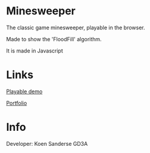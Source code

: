 # Minesweeper
The classic game minesweeper, playable in the browser.

Made to show the 'FloodFill' algorithm.

It is made in Javascript

# Links
[Playable demo](http://koensanderse.nl/Projects/Minesweeper/index.html)

[Portfolio](http://koensanderse.nl/)

# Info
Developer: Koen Sanderse
GD3A
